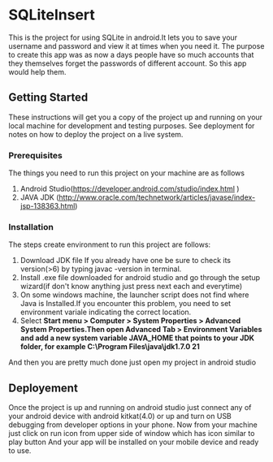  


# SQLiteInsert

This is the project for using SQLite in android.It lets you to save your username and password and view it at times when you need it.
The purpose to create this app was as now a days people have so much accounts that they themselves forget the passwords of different account.
So this app would help them.

## Getting Started

These instructions will get you a copy of the project up and running on your local machine for development and testing purposes. See deployment for notes on how to deploy the project on a live system.

### Prerequisites

The things you need to run this project on your machine are as follows

1. Android Studio(https://developer.android.com/studio/index.html )
2. JAVA JDK (http://www.oracle.com/technetwork/articles/javase/index-jsp-138363.html)

### Installation

The steps create environment to run this project are follows:

1. Download JDK file If you already have one be sure to check its version(>6) by typing javac -version in terminal.
2. Install .exe file downloaded for android studio and go through the setup wizard(if don't know anything just press next each and            everytime)
3. On some windows machine, the launcher script does not find where Java is Installed.If you encounter this problem, you need to set          environment variale indicating the correct location.
4. Select **Start menu > Computer > System Properties > Advanced System Properties.Then open Advanced Tab > Environment Variables and add a    new system variable JAVA_HOME that points to your JDK folder, for example C:\Program Files\java\jdk1.7.0 21**
 
And then you are pretty much done just open my project in android studio

## Deployement

Once the project is up and running on android studio just connect any of your android device with android kitkat(4.0) or up and turn on USB debugging from developer options in your phone.
Now from your machine just click on run icon from upper side of window which has icon similar to play button 
And your app will be installed on your mobile device and ready to use.
